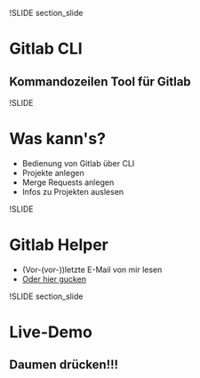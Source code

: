 !SLIDE section_slide

# Gitlab CLI

## Kommandozeilen Tool für Gitlab



!SLIDE

# Was kann's?

* Bedienung von Gitlab über CLI
* Projekte anlegen
* Merge Requests anlegen
* Infos zu Projekten auslesen









!SLIDE

# Gitlab Helper

* (Vor-(vor-))letzte E-Mail von mir lesen
* [Oder hier gucken](https://gist.github.com/michaellihs/eb65d4f32cb203764ad9)



!SLIDE section_slide

# Live-Demo

## Daumen drücken!!!
